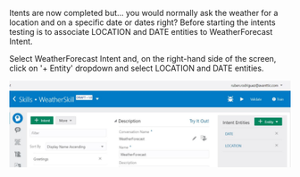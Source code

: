 Itents are now completed but... you would normally ask the weather for a location and on a specific date or dates right? 
Before starting the intents testing is to associate LOCATION and DATE entities to WeatherForecast Intent.

Select WeatherForecast Intent and, on the right-hand side of the screen, click on '+ Entity' dropdown and select LOCATION and DATE entities.

![Oracle Digital Assistant Associate Entities](assets/skill-add-entities.jpg)